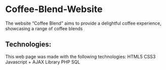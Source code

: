 # Coffee-Blend-Website
The website “Coffee Blend” aims to provide a delightful coffee experience, showcasing a range of coffee blends
## Technologies:
This web page was made with the following technologies:
HTML5
CSS3
Javascript + AJAX Library
PHP
SQL

